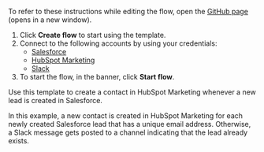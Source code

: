 To refer to these instructions while editing the flow, open the [GitHub page](https://github.com/ot4i/app-connect-templates/tree/master/resources/markdown/Create%20a%20contact%20in%20HubSpot%20Marketing%20when%20a%20new%20lead%20is%20created%20in%20Salesforce_instructions.md) (opens in a new window).

1. Click **Create flow** to start using the template.
2. Connect to the following accounts by using your credentials:
   - [Salesforce](https://www.ibm.com/docs/en/app-connect/containers_cd?topic=apps-salesforce)
   - [HubSpot Marketing](https://www.ibm.com/docs/en/app-connect/containers_cd?topic=apps-hubspot-marketing)
   - [Slack](https://www.ibm.com/docs/en/app-connect/containers_cd?topic=apps-slack)
3. To start the flow, in the banner, click **Start flow**.


Use this template to create a contact in HubSpot Marketing whenever a new lead is created in Salesforce. 

In this example, a new contact is created in HubSpot Marketing for each newly created Salesforce lead that has a unique email address. Otherwise, a Slack message gets posted to a channel indicating that the lead already exists.





